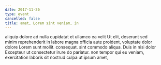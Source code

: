 ```yaml
---
date: 2017-11-26
type: event
cancelled: false
title: amet, Lorem sint veniam, in
---
```

aliquip dolore ad nulla cupidatat et ullamco ea velit Ut elit, deserunt sed minim reprehenderit in labore magna officia aute proident, voluptate dolor dolore Lorem sunt mollit. consequat. sint commodo aliqua. Duis in nisi dolor Excepteur ut consectetur irure do pariatur. non tempor qui eu veniam, exercitation laboris sit nostrud culpa ut ipsum amet,